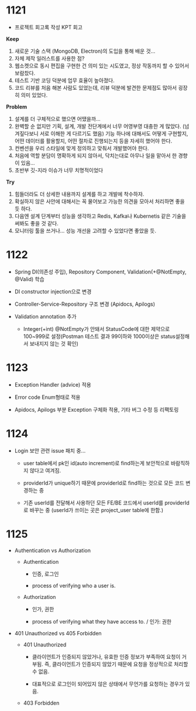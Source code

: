 # 1121

- 프로젝트 회고록 작성 KPT 회고

**Keep**

1. 새로운 기술 스택 (MongoDB, Electron)의 도입을 통해 배운 것…
2. 자체 제작 일러스트를 사용한 점?
3. 웹소켓으로 동시 편집을 구현한 건 의미 있는 시도였고, 정상 작동까지 할 수 있어서 보람찼다.
4. 테스트 기반 코딩 덕분에 업무 효율이 높아졌다.
5. 코드 리뷰를 처음 해본 사람도 있었는데, 리뷰 덕분에 발견한 문제점도 많아서 굉장히 의미 있었다.

**Problem**

1. 설계를 더 구체적으로 했으면 어땠을까…
2. 완벽할 순 없지만 기획, 설계, 개발 전단계에서 너무 어영부영 대충한 게 많았다. (넘겨짚다보니 서로 이해한 게 다르기도 했음) 기능 하나에 대해서도 어떻게 구현할지, 어떤 데이터를 활용할지, 어떤 절차로 진행되는지 등을 자세히 했어야 한다.
3. 컨벤션을 우리 스타일에 맞게 정의하고 맞춰서 개발했어야 한다.
4. 처음에 역할 분담이 명확하게 되지 않아서, 닥치는대로 아무나 일을 맡아서 한 경향이 있음…
5. 초반부 깃-지라 이슈가 너무 치명적이었다

**Try**

1. 힘들더라도 더 상세한 내용까지 설계를 하고 개발에 착수하자.
2. 확실하지 않은 사안에 대해서는 꼭 물어보고 가능한 의견을 모아서 처리하면 좋을 듯 하다.
3. 다음엔 설계 단계부터 성능을 생각하고 Redis, Kafka나 Kubernetis 같은 기술을 써봐도 좋을 것 같다.
4. 모니터링 툴을 쓰거나… 성능 개선을 고려할 수 있었다면 좋았을 듯.

# 1122

- Spring DI(의존성 주입), Repository Component, Validation(+@NotEmpty, @Valid) 학습

- DI constructor injection으로 변경

- Controller-Service-Repository 구조 변경 (Apidocs, Apilogs)

- Validation annotation 추가
  
  - Integer(+int) @NotEmpty가 안돼서 StatusCode에 대한 제약으로 100~999로 설정(Postman 테스트 결과 99이하와 1000이상은 status설정해서 보내지지 않는 것 확인)

# 1123

- Exception Handler (advice) 적용

- Error code Enum형태로 적용

- Apidocs, Apilogs 부분 Exception 구체화 적용, 기타 버그 수정 등 리팩토링

# 1124

- Login 보안 관련 issue 패치 중...
  
  - user table에서 pk인 id(auto increment)로 find하는게 보안적으로 바람직하지 않다고 여겨짐.
  
  - providerId가 unique하기 때문에 providerId로 find하는 것으로 모든 코드 변경하는 중
  
  - 기존 userId를 전달해서 사용하던 모든 FE/BE 코드에서 userId를 providerId로 바꾸는 중 (userId가 쓰이는 곳은 project_user table에 한함.)

# 1125

- Authentication vs Authorization
  
  - Authentication
    
    - 인증, 로그인
    
    - process of verifying who a user is.
  
  - Authorization
    
    - 인가, 권한
    
    - process of verifying what they have access to. / 인가: 권한

- 401 Unauthorized vs 405 Forbidden
  
  - 401 Unauthorized
    
    - 클라이언트가 인증되지 않았거나, 유효한 인증 정보가 부족하여 요청이 거부됨.
      즉, 클라이언트가 인증되지 않았기 때문에 요청을 정상적으로 처리할 수 없음.
    
    - 대표적으로 로그인이 되어있지 않은 상태에서 무언가를 요청하는 경우가 있음.
  
  - 403 Forbidden
